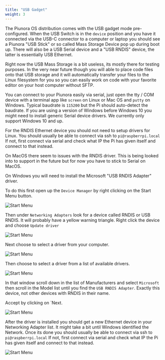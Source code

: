 ```yaml
---
title: "USB Gadget"
weight: 3
---
```


The Piunora OS distribution comes with the USB gadget mode pre-configured.
When the USB Switch is in the `device` position and you have it connected via the USB-C connector to a computer or laptop you should see a Piunora "USB Stick" or so called Mass Storage Device pop up during boot up. There will also be a USB Serial device and a "USB RNDIS" device, the latter is essentially USB Ethernet.

Right now the USB Mass Storage is a bit useless, its mostly there for testing purposes. In the very near future though you will able to place code files onto that USB storage and it will automatically transfer your files to the Linux filesystem for you so you can easily work on code with your favorite editor on your host computer without SFTP.

You can connect to your Piunora easily via serial, just open the tty / COM device with a terminal app like `screen` on Linux or Mac OS and `putty` on Windows. Typical baudrate is `115200` but the Pi should auto-detect the baudrate.
If you are using a version of Windows before Windows 10 you might need to install generic Serial device drivers. We currently only support Windows 10 and up.

For the RNDIS Ethernet device you should not need to setup drivers for Linux.
You should usually be able to connect via ssh to `pi@raspberrpi.local`
If not, first connect via serial and check what IP the Pi has given itself and connect to that instead.

On MacOS there seem to issues with the RNDIS driver. This is being looked into to support in the future but for now you have to stick to Serial on MacOS.

On Windows you will need to install the Microsoft "USB RNDIS Adapter" driver.

To do this first open up the `Device Manager` by right clicking on the Start Menu button.

![Start Menu](/docs/piunora/start-menu-device-manager.png)

Then under `Networking Adapters` look for a device called RNDIS or USB RNDIS. It will probably have a yellow warning triangle.
Right click the device and choose `Update driver`

![Start Menu](/docs/piunora/device-manager-rndis.png)

Next choose to select a driver from your computer.

![Start Menu](/docs/piunora/select-local-driver.png)

Then choose to select a driver from a list of available drivers.

![Start Menu](/docs/piunora/pick-driver-from-list.png)

In that window scroll down in the list of Manufacturers and select `Microsoft` then scroll in the Model list until you find the `USB RNDIS Adapter`. Exactly this device, not other devices with RNDIS in their name.

Accept by clicking on `Next.

![Start Menu](/docs/piunora/usb-networking-adapter.png)

After the driver is installed you should get a new Ethernet device in your Networking Adapter list.
It might take a bit until Windows identified the Network. Once its done you should usually be able to connect via ssh to `pi@raspberrpi.local`
If not, first connect via serial and check what IP the Pi has given itself and connect to that instead.

![Start Menu](/docs/piunora/windows-network-intentifying.png)
